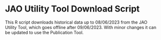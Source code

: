 # JAO Utility Tool Download Script
This R script downloads historical data up to 08/06/2023 from the JAO Utility Tool, which goes offline after 09/06/2023. With minor changes it can be updated to use the Publication Tool.
